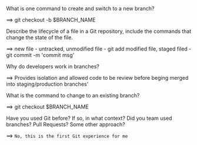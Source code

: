 What is one command to create and switch to a new branch?

==> git checkout -b $BRANCH_NAME

Describe the lifecycle of a file in a Git repository, include the commands that change the state of the file.

==> new file - untracked, 
    unmodified file - git add modified file, 
    staged filed - git commit -m 'commit msg'

Why do developers work in branches?

==> Provides isolation and allowed code to be review before beging merged into staging/production branches'

What is the command to change to an existing branch?

==> git checkout $BRANCH_NAME

Have you used Git before? If so, in what context? Did you team used branches? Pull Requests? Some other approach?

==> `No, this is the first Git experience for me`
